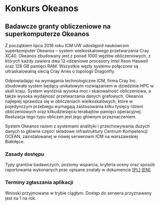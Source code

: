 # Konkurs Okeanos

## Badawcze granty obliczeniowe na superkomputerze Okeanos

Z początkiem lipca 2016 roku ICM UW udostępnił naukowcom superkomputer Okeanos – system wielkoskalowego przetwarzania Cray XC40. Okeanos zbudowany jest z ponad 1000 węzłów obliczeniowych, z których każdy zawiera dwa 12-rdzeniowe procesory Intel Xeon Haswell oraz 128 GB pamięci RAM. Wszystkie węzły systemu połączone są ultraskalowalną siecią Cray Aries o topologii Dragonfly.

Odpowiadając na wymagania technologiczne ICM, firma Cray Inc. zbudowała system będący unikatowym rozwiązaniem w dziedzinie HPC w skali kraju. System wyróżnia wysoka moc i skalowalność obliczeniowa, a także wysoka wydajność przetwarzania danych grafowych. Okeanos najlepiej sprawdza się w obliczeniach wielkoskalowych, które w pojedynczym przebiegu wymagają zastosowania kilku tysięcy rdzeni obliczeniowych oraz kilkudziesięciu terabajtów pamięci operacyjnej. Realizacja tego typu obliczeń jest jego głównym przeznaczeniem.

System Okeanos razem z systemami analityki i przechowywania dużych danych to główne części składowe infrastruktury Centrum Kompetencji OCEAN, zainstalowanej w nowej serwerowni ICM na warszawskiej Białołęce.

### Zasady dostępu

Typy grantów badawczych, poziomy wsparcia, kryteria oceny oraz sposób raportowania wykonanych prac opisane zostały w dokumencie [[PL]](./Granty_Okeanos_PL.pdf) [[EN]](./Granty_Okeanos_EN.pdf).

### Terminy zgłaszania aplikacji

Wnioski przyjmowane w trybie ciągłym.
Dostęp do serwera przyznawany jest na 1 na rok.
